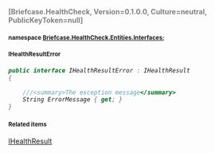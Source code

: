 <h4 style='color: gray;margin:0; padding:0;'> [Briefcase.HealthCheck, Version=0.1.0.0, Culture=neutral, PublicKeyToken=null]</h4>

#### <small>namespace [Briefcase.HealthCheck.Entities.Interfaces](../Namespace/Briefcase.HealthCheck.Entities.Interfaces.md);</small>

#### <small>IHealthResultError</small>

<i>

```csharp
public interface IHealthResultError : IHealthResult
{

	///<summary>The exception message</summary>
	String ErrorMessage { get; }
}
```

</i>


#### <small>Related items</small>

[IHealthResult](IHealthResult.md)